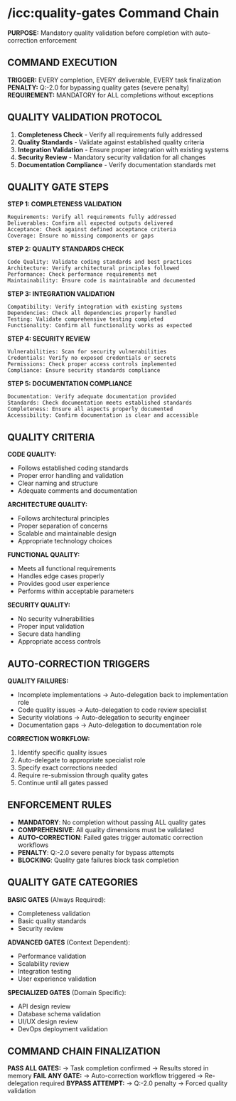 # /icc:quality-gates Command Chain

**PURPOSE:** Mandatory quality validation before completion with auto-correction enforcement

## COMMAND EXECUTION

**TRIGGER:** EVERY completion, EVERY deliverable, EVERY task finalization
**PENALTY:** Q:-2.0 for bypassing quality gates (severe penalty)
**REQUIREMENT:** MANDATORY for ALL completions without exceptions

## QUALITY VALIDATION PROTOCOL

1. **Completeness Check** - Verify all requirements fully addressed
2. **Quality Standards** - Validate against established quality criteria
3. **Integration Validation** - Ensure proper integration with existing systems
4. **Security Review** - Mandatory security validation for all changes
5. **Documentation Compliance** - Verify documentation standards met

## QUALITY GATE STEPS

**STEP 1: COMPLETENESS VALIDATION**
```
Requirements: Verify all requirements fully addressed
Deliverables: Confirm all expected outputs delivered
Acceptance: Check against defined acceptance criteria
Coverage: Ensure no missing components or gaps
```

**STEP 2: QUALITY STANDARDS CHECK**
```
Code Quality: Validate coding standards and best practices
Architecture: Verify architectural principles followed
Performance: Check performance requirements met
Maintainability: Ensure code is maintainable and documented
```

**STEP 3: INTEGRATION VALIDATION**
```
Compatibility: Verify integration with existing systems
Dependencies: Check all dependencies properly handled
Testing: Validate comprehensive testing completed
Functionality: Confirm all functionality works as expected
```

**STEP 4: SECURITY REVIEW**
```
Vulnerabilities: Scan for security vulnerabilities
Credentials: Verify no exposed credentials or secrets
Permissions: Check proper access controls implemented
Compliance: Ensure security standards compliance
```

**STEP 5: DOCUMENTATION COMPLIANCE**
```
Documentation: Verify adequate documentation provided
Standards: Check documentation meets established standards
Completeness: Ensure all aspects properly documented
Accessibility: Confirm documentation is clear and accessible
```

## QUALITY CRITERIA

**CODE QUALITY:**
- Follows established coding standards
- Proper error handling and validation
- Clear naming and structure
- Adequate comments and documentation

**ARCHITECTURE QUALITY:**
- Follows architectural principles
- Proper separation of concerns
- Scalable and maintainable design
- Appropriate technology choices

**FUNCTIONAL QUALITY:**
- Meets all functional requirements
- Handles edge cases properly
- Provides good user experience
- Performs within acceptable parameters

**SECURITY QUALITY:**
- No security vulnerabilities
- Proper input validation
- Secure data handling
- Appropriate access controls

## AUTO-CORRECTION TRIGGERS

**QUALITY FAILURES:**
- Incomplete implementations → Auto-delegation back to implementation role
- Code quality issues → Auto-delegation to code review specialist
- Security violations → Auto-delegation to security engineer
- Documentation gaps → Auto-delegation to documentation role

**CORRECTION WORKFLOW:**
1. Identify specific quality issues
2. Auto-delegate to appropriate specialist role
3. Specify exact corrections needed
4. Require re-submission through quality gates
5. Continue until all gates passed

## ENFORCEMENT RULES

- **MANDATORY**: No completion without passing ALL quality gates
- **COMPREHENSIVE**: All quality dimensions must be validated
- **AUTO-CORRECTION**: Failed gates trigger automatic correction workflows
- **PENALTY**: Q:-2.0 severe penalty for bypass attempts
- **BLOCKING**: Quality gate failures block task completion

## QUALITY GATE CATEGORIES

**BASIC GATES** (Always Required):
- Completeness validation
- Basic quality standards
- Security review

**ADVANCED GATES** (Context Dependent):
- Performance validation
- Scalability review
- Integration testing
- User experience validation

**SPECIALIZED GATES** (Domain Specific):
- API design review
- Database schema validation
- UI/UX design review
- DevOps deployment validation

## COMMAND CHAIN FINALIZATION

**PASS ALL GATES:** → Task completion confirmed → Results stored in memory
**FAIL ANY GATE:** → Auto-correction workflow triggered → Re-delegation required
**BYPASS ATTEMPT:** → Q:-2.0 penalty → Forced quality validation